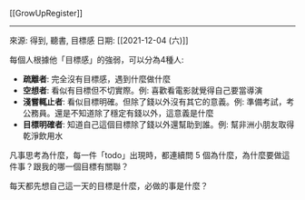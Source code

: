 [[GrowUpRegister]]

---

來源: 得到, 聽書, 目標感
日期: [[2021-12-04 (六)]]

每個人根據他「目標感」的強弱，可以分為4種人:
- **疏離者**: 完全沒有目標感，遇到什麼做什麼
- **空想者**: 看似有目標但不切實際。例: 喜歡看電影就覺得自己要當導演
- **淺嘗輒止者**: 看似目標明確。但除了錢以外沒有其它的意義。例: 準備考試，考公務員。還是不知道除了穩定有錢以外，這意義是什麼
- **目標明確者**: 知道自己這個目標除了錢以外還幫助到誰。例: 幫非洲小朋友取得乾淨飲用水

凡事思考為什麼，每一件「todo」出現時，都連續問 5 個為什麼，為什麼要做這件事？跟我的哪一個目標有關聯？

每天都先想自己這一天的目標是什麼，必做的事是什麼？

